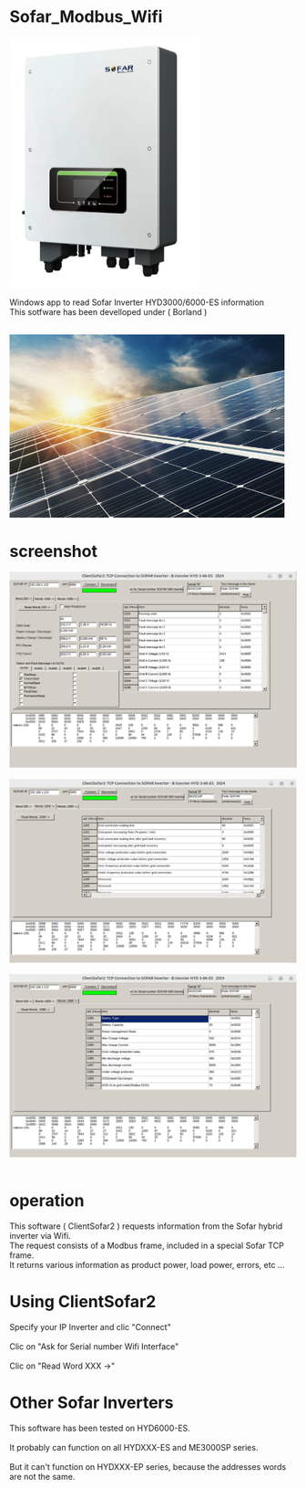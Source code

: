 # Sofar_Modbus_Wifi
![Image](Sofar-HYD6000-ES.png)

Windows app to read Sofar Inverter HYD3000/6000-ES information  <br>
This sotfware has been develloped under ( Borland ) <br><br>

![Image](panneau-photovoltaique.png)

# screenshot
![Image](ClientSofar2-a.png) <br> <br>
![Image](ClientSofar2-b.png) <br> <br>
![Image](ClientSofar2-c.png) <br> <br>

# operation
This software ( ClientSofar2 ) requests information from the Sofar hybrid inverter via Wifi. <br>
The request consists of a Modbus frame, included in a special Sofar TCP frame. <br>
It returns various information as product power, load power, errors, etc ... <br>

# Using ClientSofar2
Specify your IP Inverter and clic "Connect" <br><br>
Clic on "Ask for Serial number Wifi Interface" <br><br>
Clic on "Read Word XXX ->"

# Other Sofar Inverters
This software has been tested on HYD6000-ES.<br><br>
It probably can function on all HYDXXX-ES and ME3000SP series.<br><br>
But it can't function on HYDXXX-EP series, because the addresses words are not the same.<br><br>
